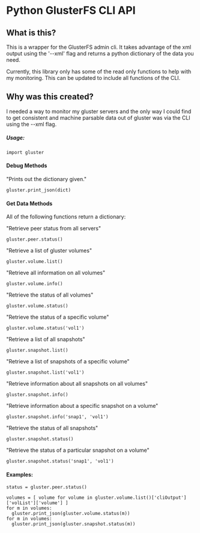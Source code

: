 Python GlusterFS CLI API
========================

## What is this?
This is a wrapper for the GlusterFS admin cli. It takes advantage of the xml output using the '--xml' flag
and returns a python dictionary of the data you need.

Currently, this library only has some of the read only functions to help with my monitoring.
This can be updated to include all functions of the CLI.


## Why was this created?
I needed a way to monitor my gluster servers and the only way I could find to get consistent and machine
parsable data out of gluster was via the CLI using the --xml flag.



##### Usage:

    import gluster


#### Debug Methods

"Prints out the dictionary given."

    gluster.print_json(dict)


#### Get Data Methods
All of the following functions return a dictionary:

"Retrieve peer status from all servers"

    gluster.peer.status()

"Retrieve a list of gluster volumes"

    gluster.volume.list()

"Retrieve all information on all volumes"

    gluster.volume.info()

"Retrieve the status of all volumes"

    gluster.volume.status()

"Retrieve the status of a specific volume"

    gluster.volume.status('vol1')

"Retrieve a list of all snapshots"

    gluster.snapshot.list()

"Retrieve a list of snapshots of a specific volume"

    gluster.snapshot.list('vol1')

"Retrieve information about all snapshots on all volumes"

    gluster.snapshot.info()

"Retrieve information about a specific snapshot on a volume"

    gluster.snapshot.info('snap1', 'vol1')

"Retrieve the status of all snapshots"

    gluster.snapshot.status()

"Retrieve the status of a particular snapshot on a volume"

    gluster.snapshot.status('snap1', 'vol1')



#### Examples:
    status = gluster.peer.status()

    volumes = [ volume for volume in gluster.volume.list()['cliOutput']['volList']['volume'] ]
    for m in volumes:
      gluster.print_json(gluster.volume.status(m))
    for m in volumes:
      gluster.print_json(gluster.snapshot.status(m))

